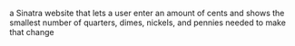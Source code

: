 a Sinatra website that lets a user enter an amount of cents and shows the smallest number of quarters, dimes, nickels, and pennies needed to make that change

